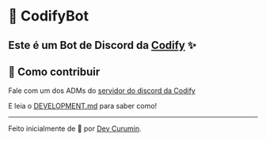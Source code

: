 # 🤖 CodifyBot

Este é um Bot de Discord da [Codify](https://discord.gg/VbKyRrnn8W) ✨
---

## 💪 Como contribuir

Fale com um dos ADMs do [servidor do discord da Codify](https://discord.gg/VbKyRrnn8W)

E leia o [DEVELOPMENT.md](https://github.com/codify-community/codify-bot/blob/main/DEVELOPMENT.md) para saber como!

---


Feito inicialmente de 💜 por [Dev Curumin](https://github.com/thiagochirana).

